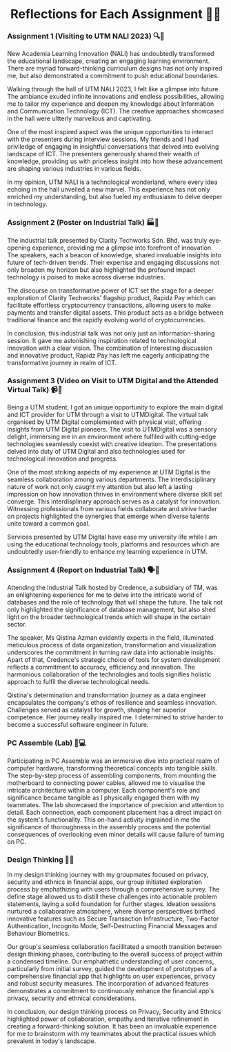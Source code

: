 <h1 align="center"> Reflections for Each Assignment 🤔💭 </h1>

<h3 align="left">Assignment 1 (Visiting to UTM NALI 2023) 🔍🏫</h3>

New Academia Learning Innovation (NALI) has undoubtedly transformed the educational landscape, creating an engaging learning environment. There are myriad forward-thinking curriculum designs has not only inspired me, but also demonstrated a commitment to push educational boundaries. 

Walking through the hall of UTM NALI 2023, I felt like a glimpse into future. The ambiance exuded infinite innovations and endless possibilities, allowing me to tailor my experience and deepen my knowledge about Information and Communication Technology (ICT). The creative approaches showcased in the hall were ultterly marvellous and captivating.  
 
One of the most inspired aspect was the unique opportunities to interact with the presenters during interview sessions. My friends and I had priviledge of engaging in insightful conversations that delved into evolving landscape of ICT. The presenters generously shared their wealth of knowledge, providing us with priceless insight into how these advancement are shaping various industries in various fields.

In my opinion, UTM NALI is a technological wonderland, where every idea echoing in the hall unveiled a new marvel. This experience has not only enriched my understanding, but also fueled my enthusiasm to delve deeper in technology.


<h3 align="left"> Assignment 2 (Poster on Industrial Talk) 🏭📰</h3>

The industrial talk presented by Clarity Techworks Sdn. Bhd. was truly eye-opening experience, providing me a glimpse into forefront of innovation. The speakers, each a beacon of knowledge, shared invaluable insights into future of tech-driven trends. Their expertise and engaging discussions not only broaden my horizon but also highlighted the profound impact technology is poised to make across diverse industries.  

The discourse on transformative power of ICT set the stage for a deeper exploration of Clarity Techworks' flagship product, Rapidz Pay which can facilitate effortless cryptocurrency transactions, allowing users to make payments and transfer digital assets. This product acts as a bridge between traditional finance and the rapidly evolving world of cryptocurrencies. 

In conclusion, this industrial talk was not only just an information-sharing session. It gave me astonishing inspiration related to technological innovation with a clear vision. The combination of interesting discussion and innovative product, Rapidz Pay has left me eagerly anticipating the transformative journey in realm of ICT.


<h3 align="left"> Assignment 3 (Video on Visit to UTM Digital and the Attended Virtual Talk) 📹🎤</h3>

Being a UTM student, I got an unique opportunity to explore the main digital and ICT provider for UTM through a visit to UTMDigital. The virtual talk organised by UTM Digital complemented with physical visit, offering insights from UTM Digital pioneers. The visit to UTMDigital was a sensory delight, immersing me in an environment where fulfiled with cutting-edge technologies seamlessly coexist with creative ideation. The presentations delved into duty of UTM Digital and also technologies used for technological innovation and progress.

One of the most striking aspects of my experience at UTM Digital is the seamless collaboration among various departments. The interdisciplinary nature of work not only caught my attention but also left a lasting impression on how innovation thrives in environment where diverse skill set converge. This interdisplinary approach serves as a catalyst for innovation. Witnessing professionals from various fields collaborate and strive harder on projects highlighted the synergies that emerge when diverse talents unite toward a common goal. 

Services presented by UTM Digital have ease my university life while I am using the educational technology tools, platforms and resources which are undoubtedly user-friendly to enhance my learning experience in UTM. 


<h3 align="left"> Assignment 4 (Report on Industrial Talk) 🗣️📝</h3>

Attending the Industrial Talk hosted by Credence, a subsidiary of TM, was an enlightening experience for me to delve into the intricate world of databases and the role of technology that will shape the future. The talk not only highlighted the significance of database management, but also shed light on the broader technological trends which will shape in the certain sector. 

The speaker, Ms Qistina Azman evidently experts in the field, illuminated meticulous process of data organization, transformation and visualization underscores the commitment in turning raw data into actionable insights. Apart of that, Credence's strategic choice of tools for system development reflects a commitment to accuracy, efficiency and innovation. The harmonious collaboration of the technologies and tools signifies holistic approach to fulfil the diverse technological needs.

Qistina's determination and transformation journey as a data engineer encapsulates the company's ethos of resilience and seamless innovation. Challenges served as catalyst for growth, shaping her superior competence. Her journey really inspired me. I determined to strive harder to become a successful software engineer in future.


<h3 align="left"> PC Assemble (Lab) 🔧💻 </h3>

Participating in PC Assemble was an immersive dive into practical realm of computer hardware, transforming theoretical concepts into tangible skills. The step-by-step process of assembling components, from mounting the motherboard to connecting power cables, allowed me to visualise the intricate architecture within a computer. Each component's role and significance became tangible as I physically engaged them with my teammates. The lab showcased the importance of precision and attention to detail. Each connection, each component placement has a direct impact on the system's functionality. This on-hand activity ingrained in me the significance of thoroughness in the assembly process and the potential consequences of overlooking even minor details will cause failure of turning on PC.

<h3 align="left"> Design Thinking  👥💡</h3>

In my design thinking journey with my groupmates focused on privacy, security and ethnics in financial apps, our group initiated exploration process by emphathizing with users through a comprehensive survey. The define stage allowed us to distill these challenges into actionable problem statements, laying a solid foundation for further stages. Ideation sessions nurtured a collaborative atmosphere, where diverse perspectives birthed innovative features such as Secure Transaction Infrastructure, Two-Factor Authentication, Incognito Mode, Self-Destructing Financial Messages and Behaviour Biometrics. 

Our group's seamless collaboration facillitated a smooth transition between design thinking phases, contributing to the overall success of project within a condensed timeline. Our emphathetic understanding of user concerns, particularly from initial survey, guided the development of prototypes of a comprehensive financial app that highlights on user experiences, privacy and robust security measures. The incorporation of advanced features demonstrates a commitment to continuously enhance the financial app's privacy, security and ethnical considerations.

In conclusion, our design thinking process on Privacy, Security and Ethnics highlighted power of collaboration, empathy and iterative refinement in creating a forward-thinking solution. It has been an invaluable experience for me to brainstorm with my teammates about the practical issues which prevalent in today's landscape.
